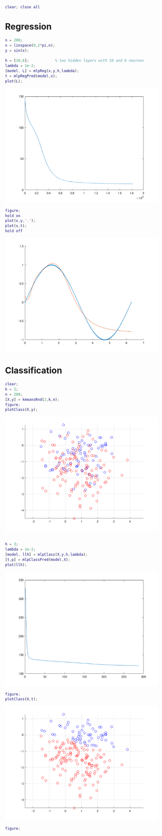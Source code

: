 ```matlab
clear; close all
```
# Regression
```matlab
n = 200;
x = linspace(0,2*pi,n);
y = sin(x);

h = [10,6];            % two hidden layers with 10 and 6 neurons
lambda = 1e-2;
[model, L] = mlpReg(x,y,h,lambda);
t = mlpRegPred(model,x);
plot(L);
```

![figure_0.png](mlp_demo_images/figure_0.png)

```matlab
figure;
hold on
plot(x,y,'.');
plot(x,t);
hold off
```

![figure_1.png](mlp_demo_images/figure_1.png)

# Classification
```matlab
clear;
k = 2;
n = 200;
[X,y] = kmeansRnd(2,k,n);
figure;
plotClass(X,y);
```

![figure_2.png](mlp_demo_images/figure_2.png)

```matlab

h = 3;
lambda = 1e-2;
[model, llh] = mlpClass(X,y,h,lambda);
[t,p] = mlpClassPred(model,X);
plot(llh);
```

![figure_3.png](mlp_demo_images/figure_3.png)

```matlab
figure;
plotClass(X,t);
```

![figure_4.png](mlp_demo_images/figure_4.png)

```matlab
figure;
```
